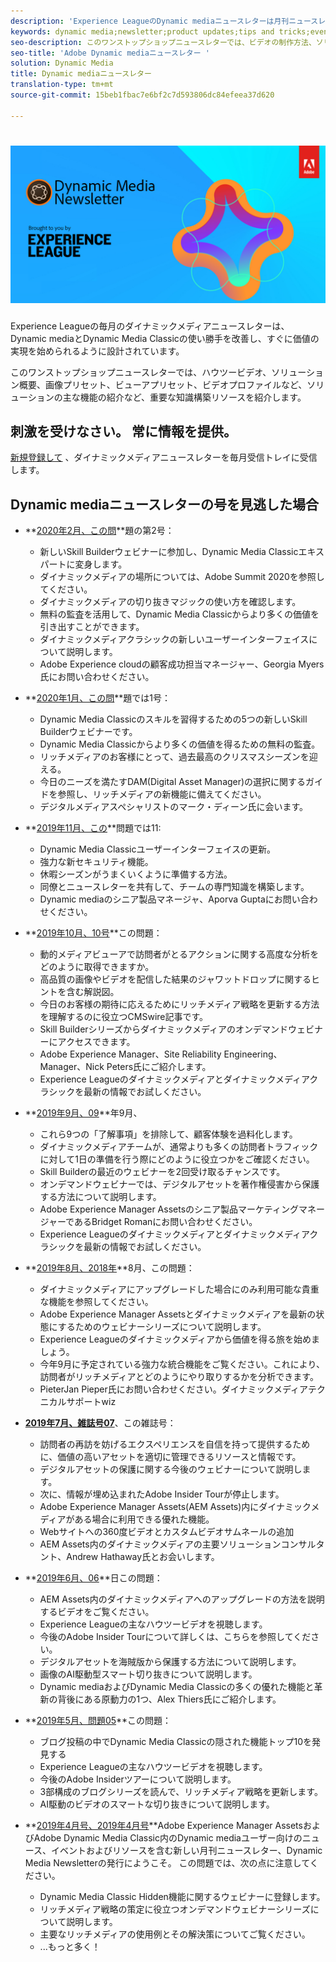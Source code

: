 ```yaml
---
description: 'Experience LeagueのDynamic mediaニュースレターは月刊ニュースレターです。 Dynamic mediaとDynamic Media Classicの使い方をすばやく習得できるように設計されており、すぐに価値を実現できます。 このワンストップショップニュースレターでは、ビデオの制作方法、ソリューションの概要、画像プリセット、ビューアプリセット、ビデオプロファイルなどの主な機能の紹介など、高度な知識構築リソースを利用できます。 '
keywords: dynamic media;newsletter;product updates;tips and tricks;events;customer success;blog;blogs;images;videos;features;capabilities
seo-description: このワンストップショップニュースレターでは、ビデオの制作方法、ソリューションの概要、画像プリセット、ビューアプリセット、ビデオプロファイルなどの主な機能の紹介など、知識を蓄積するリソースを利用できます。
seo-title: 'Adobe Dynamic mediaニュースレター '
solution: Dynamic Media
title: Dynamic mediaニュースレター
translation-type: tm+mt
source-git-commit: 15beb1fbac7e6bf2c7d593806dc84efeea37d620

---
```



# ![Dynamic mediaニュースレターロゴ](/help/assets/dynamic-media-newsletter-logo.png)

Experience Leagueの毎月のダイナミックメディアニュースレターは、Dynamic mediaとDynamic Media Classicの使い勝手を改善し、すぐに価値の実現を始められるように設計されています。

このワンストップショップニュースレターでは、ハウツービデオ、ソリューション概要、画像プリセット、ビューアプリセット、ビデオプロファイルなど、ソリューションの主な機能の紹介など、重要な知識構築リソースを紹介します。

## 刺激を受けなさい。 常に情報を提供。

[新規登録して](https://www.adobe.com/subscription/dynamic-media-newsletter.html) 、ダイナミックメディアニュースレターを毎月受信トレイに受信します。

## Dynamic mediaニュースレターの号を見逃した場合

* **[2020年2月、この問](http://amc-mkt-prod1-t.adobe-campaign.com/rest/head/mirrorPage/@5lYjerUalNCDQd6ABlMufSyP3GqbFDn747uBiom3-3_efxsaEjuw8LNhJxrs89ft1vcsQzjvxTGMo55w-4k0YyBVGiL6m5AWSe9I7H7wIXKT0Efz.html)**題の第2号：

   * 新しいSkill Builderウェビナーに参加し、Dynamic Media Classicエキスパートに変身します。
   * ダイナミックメディアの場所については、Adobe Summit 2020を参照してください。
   * ダイナミックメディアの切り抜きマジックの使い方を確認します。
   * 無料の監査を活用して、Dynamic Media Classicからより多くの価値を引き出すことができます。
   * ダイナミックメディアクラシックの新しいユーザーインターフェイスについて説明します。
   * Adobe Experience cloudの顧客成功担当マネージャー、Georgia Myers氏にお問い合わせください。

* **[2020年1月、この問](http://amc-mkt-prod1-t.adobe-campaign.com/rest/head/mirrorPage/@NpvOA7LHuVbd-W1B5pENdSLNFZ4L4ZeEkA_bVd4reX31KUOs3uaPFEuEx2mWz-3oNkVBcY5fdimoW3RM-SzTt6QXI4l1Rd2mEwrYsWp7C1LnUMVp.html)**題では1号：

   * Dynamic Media Classicのスキルを習得するための5つの新しいSkill Builderウェビナーです。
   * Dynamic Media Classicからより多くの価値を得るための無料の監査。
   * リッチメディアのお客様にとって、過去最高のクリスマスシーズンを迎える。
   * 今日のニーズを満たすDAM(Digital Asset Manager)の選択に関するガイドを参照し、リッチメディアの新機能に備えてください。
   * デジタルメディアスペシャリストのマーク・ディーン氏に会います。

* **[2019年11月、この](https://expleague.azureedge.net/assets/dynamic-media/Dynamic_Media_Newsletter_11_2019_Nov.html)**問題では11:

   * Dynamic Media Classicユーザーインターフェイスの更新。
   * 強力な新セキュリティ機能。
   * 休暇シーズンがうまくいくように準備する方法。
   * 同僚とニュースレターを共有して、チームの専門知識を構築します。
   * Dynamic mediaのシニア製品マネージャ、Aporva Guptaにお問い合わせください。

* **[2019年10月、10号](https://expleague.azureedge.net/assets/dynamic-media/Dynamic_Media_Newsletter_10_2019_Oct.html)**この問題：

   * 動的メディアビューアで訪問者がとるアクションに関する高度な分析をどのように取得できますか。
   * 高品質の画像やビデオを配信した結果のジャワットドロップに関するヒントを含む解説図。
   * 今日のお客様の期待に応えるためにリッチメディア戦略を更新する方法を理解するのに役立つCMSwire記事です。
   * Skill Builderシリーズからダイナミックメディアのオンデマンドウェビナーにアクセスできます。
   * Adobe Experience Manager、Site Reliability Engineering、Manager、Nick Peters氏にご紹介します。
   * Experience Leagueのダイナミックメディアとダイナミックメディアクラシックを最新の情報でお試しください。

* **[2019年9月、09](https://expleague.azureedge.net/assets/dynamic-media/Dynamic_Media_Newsletter_09_2019_Sept.html)**年9月、

   * これら9つの「了解事項」を排除して、顧客体験を過料化します。
   * ダイナミックメディアチームが、通常よりも多くの訪問者トラフィックに対して1日の準備を行う際にどのように役立つかをご確認ください。
   * Skill Builderの最近のウェビナーを2回受け取るチャンスです。
   * オンデマンドウェビナーでは、デジタルアセットを著作権侵害から保護する方法について説明します。
   * Adobe Experience Manager Assetsのシニア製品マーケティングマネージャーであるBridget Romanにお問い合わせください。
   * Experience Leagueのダイナミックメディアとダイナミックメディアクラシックを最新の情報でお試しください。


* **[2019年8月、2018年](https://expleague.azureedge.net/assets/dynamic-media/Dynamic_Media_Newsletter_08_2019_Aug.html)**8月、この問題：

   * ダイナミックメディアにアップグレードした場合にのみ利用可能な貴重な機能を参照してください。
   * Adobe Experience Manager Assetsとダイナミックメディアを最新の状態にするためのウェビナーシリーズについて説明します。
   * Experience Leagueのダイナミックメディアから価値を得る旅を始めましょう。
   * 今年9月に予定されている強力な統合機能をご覧ください。これにより、訪問者がリッチメディアとどのようにやり取りするかを分析できます。
   * PieterJan Pieper氏にお問い合わせください。ダイナミックメディアテクニカルサポートwiz


* **[2019年7月、雑誌号07](https://expleague.azureedge.net/assets/dynamic-media/Dynamic_Media_Newsletter_07_2019_July.html)**、この雑誌号：

   * 訪問者の再訪を妨げるエクスペリエンスを自信を持って提供するために、価値の高いアセットを適切に管理できるリソースと情報です。
   * デジタルアセットの保護に関する今後のウェビナーについて説明します。
   * 次に、情報が埋め込まれたAdobe Insider Tourが停止します。
   * Adobe Experience Manager Assets(AEM Assets)内にダイナミックメディアがある場合に利用できる優れた機能。
   * Webサイトへの360度ビデオとカスタムビデオサムネールの追加
   * AEM Assets内のダイナミックメディアの主要ソリューションコンサルタント、Andrew Hathaway氏とお会いします。

* **[2019年6月、06](https://expleague.azureedge.net/assets/dynamic-media/Dynamic_Media_Newsletter_06_2019_June.html)**日この問題：

   * AEM Assets内のダイナミックメディアへのアップグレードの方法を説明するビデオをご覧ください。
   * Experience Leagueの主なハウツービデオを視聴します。
   * 今後のAdobe Insider Tourについて詳しくは、こちらを参照してください。
   * デジタルアセットを海賊版から保護する方法について説明します。
   * 画像のAI駆動型スマート切り抜きについて説明します。
   * Dynamic mediaおよびDynamic Media Classicの多くの優れた機能と革新の背後にある原動力の1つ、Alex Thiers氏にご紹介します。

* **[2019年5月、問題05](https://expleague.azureedge.net/assets/dynamic-media/Dynamic_Media_Newsletter_05_2019_May.html)**この問題：

   * ブログ投稿の中でDynamic Media Classicの隠された機能トップ10を発見する
   * Experience Leagueの主なハウツービデオを視聴します。
   * 今後のAdobe Insiderツアーについて説明します。
   * 3部構成のブログシリーズを読んで、リッチメディア戦略を更新します。
   * AI駆動のビデオのスマートな切り抜きについて説明します。

* **[2019年4月号、2019年4月号](https://expleague.azureedge.net/assets/dynamic-media/Dynamic_Media_Newsletter_04_2019_April.html)**Adobe Experience Manager AssetsおよびAdobe Dynamic Media Classic内のDynamic mediaユーザー向けのニュース、イベントおよびリソースを含む新しい月刊ニュースレター、Dynamic Media Newsletterの発行にようこそ。 この問題では、次の点に注意してください。
   * Dynamic Media Classic Hidden機能に関するウェビナーに登録します。
   * リッチメディア戦略の策定に役立つオンデマンドウェビナーシリーズについて説明します。
   * 主要なリッチメディアの使用例とその解決策についてご覧ください。
   * ...もっと多く！